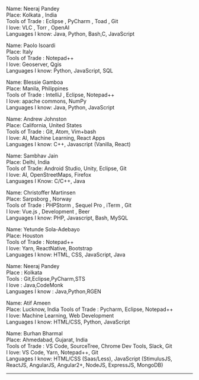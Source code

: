 Name: Neeraj Pandey  
Place: Kolkata , India   
Tools of Trade : Eclipse , PyCharm , Toad , Git  
I love: VLC , Torr , OpenAI  
Languages I know: Java, Python, Bash,C, JavaScript

Name: Paolo Isoardi  
Place: Italy  
Tools of Trade : Notepad++  
I love: Geoserver, Qgis  
Languages I know: Python, JavaScript, SQL  

Name: Blessie Gamboa  
Place: Manila, Philippines   
Tools of Trade : IntelliJ , Eclipse, Notepad++      
I love: apache commons, NumPy   
Languages I know: Java, Python, JavaScript    

Name: Andrew Johnston   
Place: California, United States    
Tools of Trade : Git, Atom, Vim+bash    
I love: AI, Machine Learning, React Apps        
Languages I know: C++, Javascript (Vanilla, React)    

Name: Sambhav Jain    
Place: Delhi, India     
Tools of Trade: Android Studio, Unity, Eclipse, Git   
I love: AI, OpenStreetMaps, Firefox     
Languages I Know: C/C++, Java   

Name: Christoffer Martinsen   
Place: Sarpsborg , Norway   
Tools of Trade : PHPStorm , Sequel Pro , iTerm , Git      
I love: Vue.js , Development , Beer   
Languages I know: PHP, Javascript, Bash, MySQL        

Name: Yetunde Sola-Adebayo  
Place: Houston      
Tools of Trade : Notepad++      
I love: Yarn, ReactNative, Bootstrap    
Languages I know: HTML, CSS, JavaScript, Java     

Name: Neeraj Pandey  
Place : Kolkata  
Tools : Git,Eclipse,PyCharm,STS  
I love : Java,CodeMonk  
Languages I know : Java,Python,RGEN  

Name: Atif Ameen  
Place: Lucknow, India 
Tools of Trade : Pycharm, Eclipse, Notepad++      
I love: Machine Learning, Web Development   
Languages I know: HTML/CSS, Python, JavaScript

Name: Burhan Bharmal  
Place: Ahmedabad, Gujarat, India  
Tools of Trade : VS Code, SourceTree, Chrome Dev Tools, Slack, Git  
I love: VS Code, Yarn, Notepad++, Git  
Languages I know: HTML/CSS (Saas/Less), JavaScript (StimulusJS, ReactJS, AngularJS, Angular2+, NodeJS, ExpressJS, MongoDB)  
_______________________________
